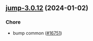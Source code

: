 

## [jump-3.0.12](https://github.com/truecharts/charts/compare/jump-3.0.11...jump-3.0.12) (2024-01-02)

### Chore



- bump common ([#16751](https://github.com/truecharts/charts/issues/16751))
